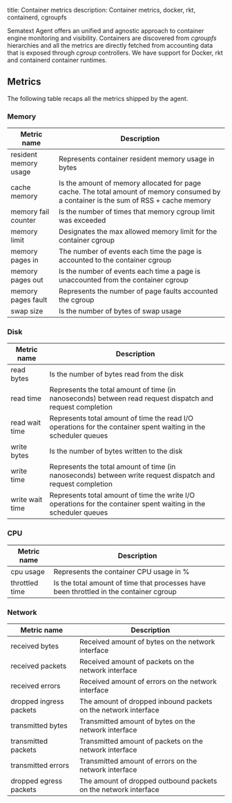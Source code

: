 title: Container metrics
description: Container metrics, docker, rkt, containerd, cgroupfs

Sematext Agent offers an unified and agnostic approach to container engine monitoring and visibility. Containers are discovered from _cgroupfs_ hierarchies and all the metrics are directly fetched from accounting data that is exposed through _cgroup_ controllers. We have support for Docker, rkt and containerd container runtimes.

## Metrics

The following table recaps all the metrics shipped by the agent.

### Memory

| Metric name           | Description |
| ----------------------|-------------|
| resident memory usage | Represents container resident memory usage in bytes |
| cache memory          | Is the amount of memory allocated for page cache. The total amount of memory consumed by a container is the sum of RSS + cache memory |   
| memory fail counter   | Is the number of times that memory cgroup limit was exceeded |
| memory limit          | Designates the max allowed memory limit for the container cgroup  |
| memory pages in       | The number of events each time the page is accounted to the container cgroup|
| memory pages out      | Is the number of events each time a page is unaccounted from the container cgroup |
| memory pages fault    | Represents the number of page faults accounted the cgroup |
| swap size             | Is the number of bytes of swap usage |


### Disk

| Metric name           | Description |
| ----------------------|-------------|
| read bytes            | Is the number of bytes read from the disk |
| read time             | Represents the total amount of time (in nanoseconds) between read request dispatch and request completion |
| read wait time        | Represents total amount of time the read I/O operations for the container spent waiting in the scheduler queues |
| write bytes           | Is the number of bytes written to the disk |
| write time            | Represents the total amount of time (in nanoseconds) between write request dispatch and request completion |
| write wait time       | Represents total amount of time the write I/O operations for the container spent waiting in the scheduler queues |

### CPU

| Metric name           | Description |
| ----------------------|-------------|
| cpu usage             | Represents the container CPU usage in % |
| throttled time        | Is the total amount of time that processes have been throttled in the container cgroup |

### Network

| Metric name             | Description |
| ------------------------|-------------|
| received bytes          | Received amount of bytes on the network interface |
| received packets        | Received amount of packets on the network interface |
| received errors         | Received amount of errors on the network interface |
| dropped ingress packets | The amount of dropped inbound packets on the network interface |
| transmitted bytes       | Transmitted amount of bytes on the network interface |
| transmitted packets     | Transmitted amount of packets on the network interface |
| transmitted errors      | Transmitted amount of errors on the network interface |
| dropped egress packets  | The amount of dropped outbound packets on the network interface |
